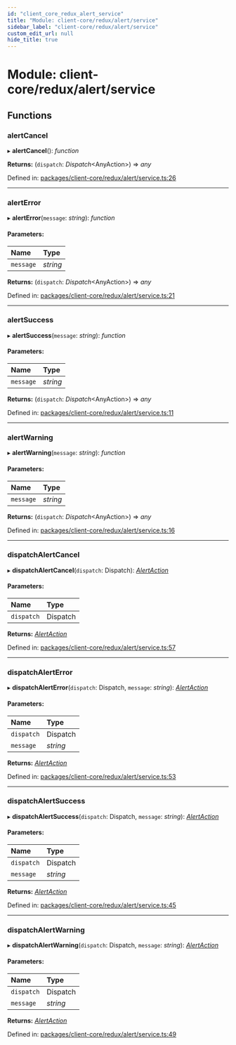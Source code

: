 ```yaml
---
id: "client_core_redux_alert_service"
title: "Module: client-core/redux/alert/service"
sidebar_label: "client-core/redux/alert/service"
custom_edit_url: null
hide_title: true
---
```


# Module: client-core/redux/alert/service

## Functions

### alertCancel

▸ **alertCancel**(): *function*

**Returns:** (`dispatch`: *Dispatch*<AnyAction\>) => *any*

Defined in: [packages/client-core/redux/alert/service.ts:26](https://github.com/xr3ngine/xr3ngine/blob/9d253dc38/packages/client-core/redux/alert/service.ts#L26)

___

### alertError

▸ **alertError**(`message`: *string*): *function*

#### Parameters:

Name | Type |
:------ | :------ |
`message` | *string* |

**Returns:** (`dispatch`: *Dispatch*<AnyAction\>) => *any*

Defined in: [packages/client-core/redux/alert/service.ts:21](https://github.com/xr3ngine/xr3ngine/blob/9d253dc38/packages/client-core/redux/alert/service.ts#L21)

___

### alertSuccess

▸ **alertSuccess**(`message`: *string*): *function*

#### Parameters:

Name | Type |
:------ | :------ |
`message` | *string* |

**Returns:** (`dispatch`: *Dispatch*<AnyAction\>) => *any*

Defined in: [packages/client-core/redux/alert/service.ts:11](https://github.com/xr3ngine/xr3ngine/blob/9d253dc38/packages/client-core/redux/alert/service.ts#L11)

___

### alertWarning

▸ **alertWarning**(`message`: *string*): *function*

#### Parameters:

Name | Type |
:------ | :------ |
`message` | *string* |

**Returns:** (`dispatch`: *Dispatch*<AnyAction\>) => *any*

Defined in: [packages/client-core/redux/alert/service.ts:16](https://github.com/xr3ngine/xr3ngine/blob/9d253dc38/packages/client-core/redux/alert/service.ts#L16)

___

### dispatchAlertCancel

▸ **dispatchAlertCancel**(`dispatch`: Dispatch): [*AlertAction*](../interfaces/client_core_redux_alert_actions.alertaction.md)

#### Parameters:

Name | Type |
:------ | :------ |
`dispatch` | Dispatch |

**Returns:** [*AlertAction*](../interfaces/client_core_redux_alert_actions.alertaction.md)

Defined in: [packages/client-core/redux/alert/service.ts:57](https://github.com/xr3ngine/xr3ngine/blob/9d253dc38/packages/client-core/redux/alert/service.ts#L57)

___

### dispatchAlertError

▸ **dispatchAlertError**(`dispatch`: Dispatch, `message`: *string*): [*AlertAction*](../interfaces/client_core_redux_alert_actions.alertaction.md)

#### Parameters:

Name | Type |
:------ | :------ |
`dispatch` | Dispatch |
`message` | *string* |

**Returns:** [*AlertAction*](../interfaces/client_core_redux_alert_actions.alertaction.md)

Defined in: [packages/client-core/redux/alert/service.ts:53](https://github.com/xr3ngine/xr3ngine/blob/9d253dc38/packages/client-core/redux/alert/service.ts#L53)

___

### dispatchAlertSuccess

▸ **dispatchAlertSuccess**(`dispatch`: Dispatch, `message`: *string*): [*AlertAction*](../interfaces/client_core_redux_alert_actions.alertaction.md)

#### Parameters:

Name | Type |
:------ | :------ |
`dispatch` | Dispatch |
`message` | *string* |

**Returns:** [*AlertAction*](../interfaces/client_core_redux_alert_actions.alertaction.md)

Defined in: [packages/client-core/redux/alert/service.ts:45](https://github.com/xr3ngine/xr3ngine/blob/9d253dc38/packages/client-core/redux/alert/service.ts#L45)

___

### dispatchAlertWarning

▸ **dispatchAlertWarning**(`dispatch`: Dispatch, `message`: *string*): [*AlertAction*](../interfaces/client_core_redux_alert_actions.alertaction.md)

#### Parameters:

Name | Type |
:------ | :------ |
`dispatch` | Dispatch |
`message` | *string* |

**Returns:** [*AlertAction*](../interfaces/client_core_redux_alert_actions.alertaction.md)

Defined in: [packages/client-core/redux/alert/service.ts:49](https://github.com/xr3ngine/xr3ngine/blob/9d253dc38/packages/client-core/redux/alert/service.ts#L49)
